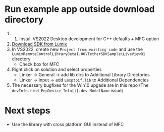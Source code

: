# Run example app outside download directory
1. 1. Install VS2022 Desktop development for C++ defaults + MFC option
1. [Download SDK from Lumix](https://av.jpn.support.panasonic.com/support/global/cs/soft/tool/sdk.html)
1. In VS2022, create new `Project from existing code` and use the `LumixRemoteControlLibraryBeta1.00\TetherSDKSample\LiveView01` directory
	- Check box for MFC
1. Right click on solution and select properties
	- Linker -> General -> add lib dirs to Additional Library Directories
	- Linker -> Input -> add `Lmxptpif.lib` to Additional Dependencies
1. The necessary bugfixes for the Win10 upgade are in this repo (The `devInfo.find_PnpDevice_Info[i].dev_ModelName` issue)

# Next steps
- Use the library with cross platform GUI instead of MFC